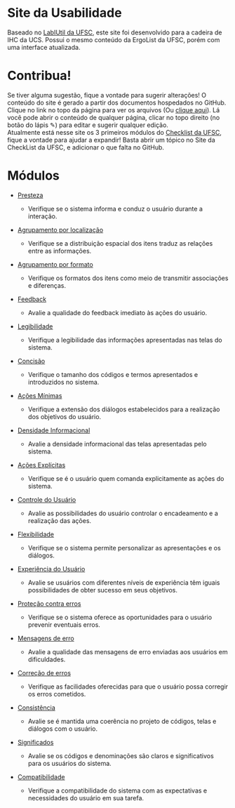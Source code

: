 # Site da Usabilidade

Baseado no [LabIUtil	da UFSC](http://www.labiutil.inf.ufsc.br/ergolist/check.htm), este site foi desenvolvido para a cadeira de IHC da UCS. Possui o mesmo conteúdo da ErgoList da UFSC, porém com uma interface atualizada.

# Contribua!
Se tiver alguma sugestão, fique a vontade para sugerir alterações! O conteúdo do site é gerado a partir dos documentos hospedados no GitHub.   
Clique no link no topo da página para ver os arquivos (Ou [clique aqui](https://github.com/usabilidade/usabilidade.github.io)). Lá você pode abrir o conteúdo de qualquer página, clicar no topo direito (no botão do lápis ✎) para editar e sugerir qualquer edição.   
Atualmente está nesse site os 3 primeiros módulos do [Checklist	da UFSC](http://www.labiutil.inf.ufsc.br/ergolist/check.htm), fique a vontade para ajudar a expandir! Basta abrir um tópico no Site da CheckList da UFSC, e adicionar o que falta no GitHub.

# Módulos
- [Presteza](/presteza)
  - Verifique se o sistema informa e conduz o usuário durante a interação.
- [Agrupamento por localização](/agrupamento-por-localizacao)
  - Verifique se a distribuição espacial dos itens traduz as relações entre as informações.

- [Agrupamento por formato](/agrupamento-por-formato)
  - Verifique os formatos dos itens como meio de transmitir associações e diferenças.

- [Feedback](/feedback)
  - Avalie a qualidade do feedback imediato às ações do usuário.

- [Legibilidade](/legibilidade)
  - Verifique a legibilidade das informações apresentadas nas telas do sistema.

- [Concisão](/concisao)
  - Verifique o tamanho dos códigos e termos apresentados e introduzidos no sistema.

- [Ações Mínimas](/acoes-minimas)
  - Verifique a extensão dos diálogos estabelecidos para a realização dos objetivos do usuário.

- [Densidade Informacional](/densidade-informacional)
  - Avalie a densidade informacional das telas apresentadas pelo sistema.

- [Ações Explícitas](/acoes-explicitas)
  - Verifique se é o usuário quem comanda explicitamente as ações do sistema.

- [Controle do Usuário](/controle-do-usuario)
  - Avalie as possibilidades do usuário controlar o encadeamento e a realização das ações.

- [Flexibilidade]()
  - Verifique se o sistema permite personalizar as apresentações e os diálogos.

- [Experiência do Usuário]()
  - Avalie se usuários com diferentes níveis de experiência têm iguais possibilidades de obter sucesso em seus  objetivos.

- [Proteção contra erros]()
  - Verifique se o sistema oferece as oportunidades para o usuário prevenir eventuais erros.

- [Mensagens de erro]()
  - Avalie a qualidade das mensagens de erro enviadas aos usuários em dificuldades.

- [Correção de erros]()
  - Verifique as facilidades oferecidas para que o usuário possa corregir os erros cometidos.

- [Consistência]()
  - Avalie se é mantida uma coerência no projeto de códigos, telas e diálogos com o usuário.

- [Significados]()
  - Avalie se os códigos e denominações são claros e significativos para os usuários do sistema.

- [Compatibilidade]()
  - Verifique a compatibilidade do sistema com as expectativas e necessidades do usuário em sua tarefa.
